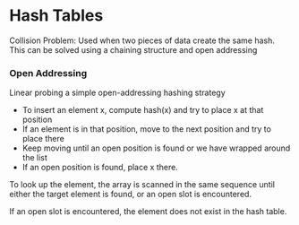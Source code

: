 # Hash Tables

Collision Problem:
Used when two pieces of data create the same hash.
This can be solved using a chaining structure and open addressing

### Open Addressing
Linear probing a simple open-addressing hashing strategy
- To insert an element x, compute hash(x) and try to place x at that position
- If an element is in that position, move to the next position and try to place there
- Keep moving until an open position is found or we have wrapped around the list
- If an open position is found, place x there.

To look up the element, the array is scanned in the same sequence until either the target element is found, or an open slot is encountered.

If an open slot is encountered, the element does not exist in the hash table.
